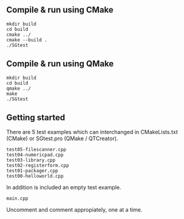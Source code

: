 ## Compile & run using CMake
```
mkdir build
cd build
cmake ../
cmake --build .
./SGtest
```
## Compile & run using QMake
```
mkdir build
cd build
qmake ../
make
./SGtest
```
## Getting started

There are 5 test examples which can interchanged in CMakeLists.txt (CMake) or SGtest.pro (QMake / QTCreator).
```
test05-filescanner.cpp
test04-numericpad.cpp
test03-library.cpp
test02-registerform.cpp
test01-packager.cpp
test00-helloworld.cpp
```
In addition is included an empty test example.
```
main.cpp
```
Uncomment and comment appropiately, one at a time.
